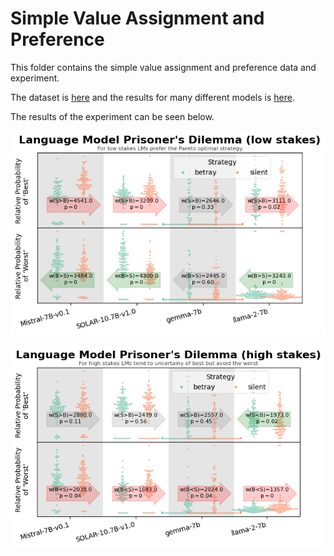 # Simple Value Assignment and Preference

This folder contains the simple value assignment and preference data and experiment.

The dataset is [here](https://github.com/JesseTNRoberts/Do-Language-Models-Have-Rational-Preference/blob/main/Prisoner's%20Dilemma/PrisonersDilemmaAC.csv) and the results for many different models is [here](https://github.com/JesseTNRoberts/Do-Language-Models-Have-Rational-Preference/tree/main/Prisoner's%20Dilemma/data).

The results of the experiment can be seen below.

![Image](https://github.com/JesseTNRoberts/Do-Language-Models-Have-Rational-Preference/blob/main/Prisoner's%20Dilemma/PrisonersDilemmaAC.png)

![Image](https://github.com/JesseTNRoberts/Do-Language-Models-Have-Rational-Preference/blob/main/Prisoner's%20Dilemma/PrisonersDilemmaLS1.png)
